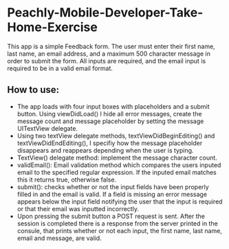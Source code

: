 # Peachly-Mobile-Developer-Take-Home-Exercise
This app is a simple Feedback form. The user must enter their first name, last name, an email address, and a maximum 500 character message in order to submit the form. All inputs are required, and the email input is required to be in a valid email format.

## How to use:
- The app loads with four input boxes with placeholders and a submit button. Using viewDidLoad() I hide all error messages, create the message count and message placeholder by setting the message UITextView delegate. 
- Using two textView delegate methods, textViewDidBeginEditing() and textViewDidEndEditing(), I specifiy how the message placeholder disappears and reappears depending when the user is typing. 
- TextView() delegate method: implement the message character count. 
- validEmail(): Email validation method which compares the users inputed email to the specified regular expression. If the inputed email matches this it returns true, otherwise false. 
- submit(): checks whether or not the input fields have been properly filled in and the email is valid. If a field is missing an error message appears below the input field notifying the user that the input is required or that their email was inputted incorrectly. 
- Upon pressing the submit button a POST request is sent. After the session is completed there is a response from the server printed in the consule, that prints whether or not each input, the first name, last name, email and message, are valid. 

